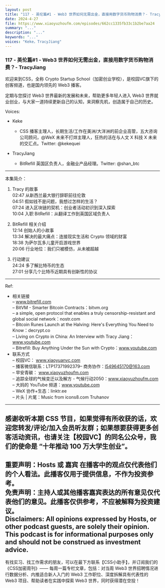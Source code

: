 ```yaml
---
layout: post
title: "117 - 英伦篇#1 - Web3 世界如何无需出金，直接用数字货币购物消费？- TracyJiang"
date: 2024-4-27
file: https://www.xiaoyuzhoufm.com/episodes/662cc1335fb33c1b2be7aa24
summary: "..."
description: "..."
keywords: "..."
voices: "Keke，TracyJiang"
---
```


### 117 - 英伦篇#1 - Web3 世界如何无需出金，直接用数字货币购物消费？- TracyJiang

欢迎来到CSS，全称 Crypto Startup School（加密创业学校），是校园VC旗下的创客频道，也是国内领先的 Web3 播客。  

定期与您探讨 Web3 世界最新的发展和未来，帮助更多年轻人进入 Web3 世界就业创业，与大家一道持续更新自己的认知，来洞察先机，创造属于自己的历史。  

Voices:  

- Keke  
  + CSS 播客主理人，长期生活/工作在美洲/大洋洲的前企业高管，五大咨询公司顾问，@WeX 未来不打烊主理人，狂热的活在与人文 X 科技 X 未来的交汇点。Twitter: @kekequei  

- TracyJiang  
  +  BitRefill 英国区负责人，金融业产品经理。Twitter: @shan_btc  
---------------------------------------------------  
本集简介：  
1. Tracy 的故事  
02:47 从新西兰最大银行辞职前往伦敦  
04:51 假如钱不是问题，我想过怎样的生活？  
07:24 进入区块链的契机：创业者活动初识到深入探索  
10:04 入职 BitRefill：从翻译工作到英国区域负责人  

2. BitRefill 相关介绍  
12:14 创始人的小故事  
13:34 解决的最大痛点：连接现实生活和 Crypto 领域的财富  
18:38 为萨尔瓦多儿童开启游戏世界  
20:06 行业地位：我们只被模仿，从未被超越  

3. 行动建议  
24:24 多了解比特币的生态  
27:01 分享几个比特币近期具有创新性的协议  
---------------------------------------------------  
Ref:     
  + 相关链接    
– www.bitrefill.com  
– BitVM - Smarter Bitcoin Contracts：bitvm.org  
– a simple, open protocol that enables a truly censorship-resistant and global social network：nostr.com  
– Bitcoin Runes Launch at the Halving: Here's Everything You Need to Know：decrypt.co  
– Living on Crypto in China: An Interview with Tracy Jiang：www.youtube.com  
– Bitrefill: Buy Anything Under the Sun with Crypto：www.youtube.com  
  + 联系方式  
– 校园VC： www.xiaoyuanvc.com  
– 播客微信联系：LTP17371992379– 商务协作：l549645170@163.com  
– 早安青碳： www.xiaoyuzhoufm.com  
– 追踪全球的气候变迁以及解方 - 气候行动2050：www.xiaoyuzhoufm.com  
– 大妈的 YouTube 频道：www.youtube.com  
– WeX 协作+生态：linktr.ee  
– 片头 | 片尾：Music from icons8.com Truhanov  
---------------------------------------------------  
感谢收听本期 CSS 节目，如果觉得有所收获的话，欢迎您转发/评论/加入会员听友群；如果想要获得更多创客活动资讯，也请关注【校园VC】的同名公众号，我们的使命是 “十年推动 100 万大学生创业”。  
---------------------------------------------------  
重要声明：Hosts 或 嘉宾 在播客中的观点仅代表他们的个人看法。此播客仅用于提供信息，不作为投资参考。   
免责声明：主持人或其他播客嘉宾表达的所有意见仅代表他们的意见。此播客仅供参考，不应被解释为投资建议。  
Disclaimers: All opinions expressed by Hosts, or other podcast guests, are solely their opinion. This podcast is for informational purposes only and should not be construed as investment advice.  
---------------------------------------------------  
有找实习、找工作需求的朋友，可以在最下方联系【CSS小助手】，并订阅我们的《CSS加密周刊》—— 每周一篇专栏文章，包括：对当周 Web3 世界招聘情况进行数据分析、内推适合新人入门的 Web3 工作职位、深度拆解具有代表性的 Web3 项目、帮助读者在实践中探索 Web3 世界，同时获得潜在空投！
